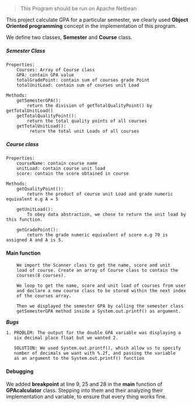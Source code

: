 > This Program should be run on Apache Netbean

This project calculate GPA for a particular semester, we clearly used **Object Oriented programming** concept in the implementation of this program.


We define two classes, **Semester** and **Course** class. 

##### Semester Class
    Properties:
        Courses: Array of Course class
        GPA: contain GPA value
        totalGradePoint: contain sum of courses grade Point
        totalUnitLoad: contain sum of courses unit Load

    Methods:
        getSemesterGPA(): 
            return the division of getTotalQualityPoint() by getTotalUnitLoad()
        getTotalQualityPoint():
            return the total quality points of all courses
        getTotalUnitLoad():
             return the total unit Loads of all courses 

##### Course class
    Properties:
        courseName: contain course name
        unitLoad: contain course unit load
        score: contain the score obtained in course
    
    Methods:
        getQualityPoint():
            return the product of course unit Load and grade numeric equivalent e.g A = 5

        getUnitLoad():
            To obey data abstraction, we chose to return the unit load by this function.

        getGradePoint():
            return the grade numeric equivalent of score e.g 70 is assigned A and A is 5.

#### Main function

        We import the Scanner class to get the name, score and unit
        load of course. Create an array of Course class to contain the
        courses(8 courses).

        We loop to get the name, score and unit load of courses from user
        and declare a new course class to be stored within the next index
        of the courses array. 
        
        Then we displayed the semester GPA by calling the semester class
        getSemesterGPA method inside a System.out.printf() as argument.


 
***Bugs***

    1. PROBLEM: The output for the double GPA variable was displaying a 
       six decimal place float but we wanted 2.

       SOLUTION: We used System.out.printf(), which allow us to specify
       number of decimals we want with %.2f, and passing the variable
       as an argument to the System.out.printf() function


#### Debugging
We added **breakpoint** at line 9, 25 and 28 in the **main** function of **GPAcalculator** class. Stepping into them and their analyzing their implementation and variable, to ensure that every thing works fine.
